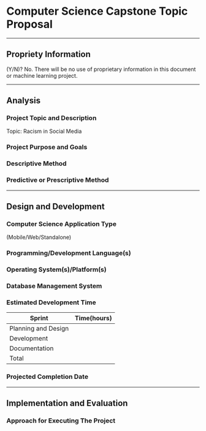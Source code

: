 # Computer Science Capstone Topic Proposal

---
## Propriety Information
(Y/N)?
No. There will be no use of proprietary information in this document or machine learning project.

---
## Analysis

### Project Topic and Description
Topic: Racism in Social Media



### Project Purpose and Goals

### Descriptive Method

### Predictive or Prescriptive Method

---
## Design and Development

### Computer Science Application Type
(Mobile/Web/Standalone)

### Programming/Development Language(s)

### Operating System(s)/Platform(s)

### Database Management System

### Estimated Development Time

| Sprint | Time(hours) |
| ------ | ----------- |
| Planning and Design |  |
| Development |  |
| Documentation |  |
| Total |  |

### Projected Completion Date

---
## Implementation and Evaluation
### Approach for Executing The Project